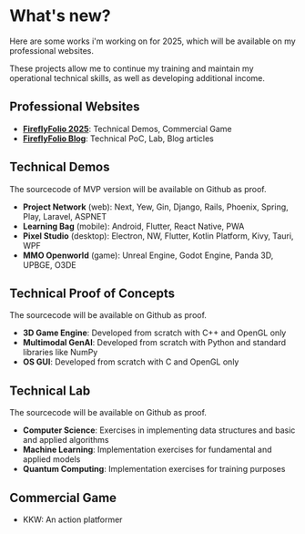 # What's new?

Here are some works i'm working on for 2025, which will be available on my professional websites.

These projects allow me to continue my training and maintain my operational technical skills, as well as developing additional income.

## Professional Websites
- **[FireflyFolio 2025](fireflyfolio.com)**: Technical Demos, Commercial Game
- **[FireflyFolio Blog](fireflyfolio.github.io)**: Technical PoC, Lab, Blog articles

## Technical Demos
The sourcecode of MVP version will be available on Github as proof.

- **Project Network** (web): Next, Yew, Gin, Django, Rails, Phoenix, Spring, Play, Laravel, ASPNET
- **Learning Bag** (mobile): Android, Flutter, React Native, PWA
- **Pixel Studio** (desktop): Electron, NW, Flutter, Kotlin Platform, Kivy, Tauri, WPF
- **MMO Openworld** (game): Unreal Engine, Godot Engine, Panda 3D, UPBGE, O3DE

## Technical Proof of Concepts
The sourcecode will be available on Github as proof.

- **3D Game Engine**: Developed from scratch with C++ and OpenGL only
- **Multimodal GenAI**: Developed from scratch with Python and standard libraries like NumPy
- **OS GUI**: Developed from scratch with C and OpenGL only

## Technical Lab
The sourcecode will be available on Github as proof.

- **Computer Science**: Exercises in implementing data structures and basic and applied algorithms
- **Machine Learning**: Implementation exercises for fundamental and applied models
- **Quantum Computing**: Implementation exercises for training purposes

## Commercial Game
- KKW: An action platformer


